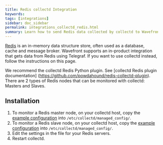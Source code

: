```yaml
---
title: Redis collectd Integration
keywords:
tags: [integrations]
sidebar: doc_sidebar
permalink: integrations_collectd_redis.html
summary: Learn how to send Redis data collected by collectd to Wavefront.
---
```


[Redis](https://redis.io/) is an in-memory data structure store, often used as a database, cache and message broker. Wavefront supports an in-product integration that gets data from Redis using Telegraf. If you want to use collectd instead, follow the instructions on this page. 

We recommend the collectd Redis Python plugin. See [collectd Redis plugin documentation] (https://github.com/powdahound/redis-collectd-plugin). There are 2 types of Redis nodes that can be monitored with collectd: Masters and Slaves.



## Installation

1. To monitor a Redis master node, on your collectd host, copy the [example configuration](https://github.com/wavefrontHQ/install/blob/master/managed_config/10-redis_master.conf) into `/etc/collectd/managed_config/`.
1. To monitor a Redis slave node, on your collectd host, copy the [example configuration](https://github.com/wavefrontHQ/install/blob/master/managed_config/10-redis_slave.conf) into `/etc/collectd/managed_config/`.
1. Edit the settings in the file for your Redis servers.
1. Restart collectd.
